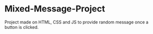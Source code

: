 # Mixed-Message-Project
Project made on HTML, CSS and JS to provide random message once a button is clicked.
